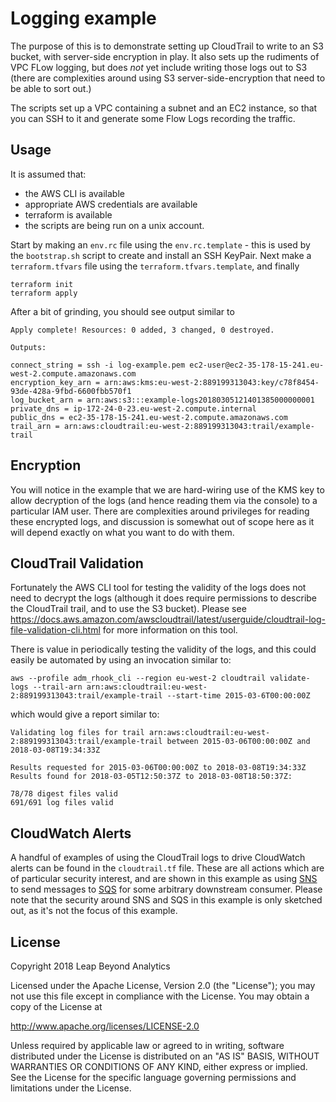 # Logging example

The purpose of this is to demonstrate setting up CloudTrail to write to an S3 bucket, with server-side encryption in play.
It also sets up the rudiments of VPC FLow logging, but does _not_ yet include writing those logs out to S3 (there are complexities around
  using S3 server-side-encryption that need to be able to sort out.)

The scripts set up a VPC containing a subnet and an EC2 instance, so that you can SSH to it and generate some Flow Logs recording the traffic.

## Usage
It is assumed that:
 - the AWS CLI is available
 - appropriate AWS credentials are available
 - terraform is available
 - the scripts are being run on a unix account.

Start by making an `env.rc` file using the `env.rc.template` - this is used by the `bootstrap.sh` script to create and install an SSH KeyPair.
Next make a `terraform.tfvars` file using the `terraform.tfvars.template`, and finally

```
terraform init
terraform apply
```

After a bit of grinding, you should see output similar to

```
Apply complete! Resources: 0 added, 3 changed, 0 destroyed.

Outputs:

connect_string = ssh -i log-example.pem ec2-user@ec2-35-178-15-241.eu-west-2.compute.amazonaws.com
encryption_key_arn = arn:aws:kms:eu-west-2:889199313043:key/c78f8454-93de-428a-9fbd-6600fbb570f1
log_bucket_arn = arn:aws:s3:::example-logs20180305121401385000000001
private_dns = ip-172-24-0-23.eu-west-2.compute.internal
public_dns = ec2-35-178-15-241.eu-west-2.compute.amazonaws.com
trail_arn = arn:aws:cloudtrail:eu-west-2:889199313043:trail/example-trail
```

## Encryption
You will notice in the example that we are hard-wiring use of the KMS key to allow decryption of the logs (and hence reading them via the console)
to a particular IAM user. There are complexities around privileges for reading these encrypted logs, and discussion is somewhat out of scope here
as it will depend exactly on what you want to do with them.

## CloudTrail Validation
Fortunately the AWS CLI tool for testing the validity of the logs does not need to decrypt the logs (although it does require permissions to describe the CloudTrail trail, and to use the S3 bucket). Please see https://docs.aws.amazon.com/awscloudtrail/latest/userguide/cloudtrail-log-file-validation-cli.html for more information on this tool.

There is value in periodically testing the validity of the logs, and this could easily be automated by using an invocation similar to:

```
aws --profile adm_rhook_cli --region eu-west-2 cloudtrail validate-logs --trail-arn arn:aws:cloudtrail:eu-west-2:889199313043:trail/example-trail --start-time 2015-03-6T00:00:00Z
```

which would give a report similar to:

```
Validating log files for trail arn:aws:cloudtrail:eu-west-2:889199313043:trail/example-trail between 2015-03-06T00:00:00Z and 2018-03-08T19:34:33Z

Results requested for 2015-03-06T00:00:00Z to 2018-03-08T19:34:33Z
Results found for 2018-03-05T12:50:37Z to 2018-03-08T18:50:37Z:

78/78 digest files valid
691/691 log files valid
```

## CloudWatch Alerts
A handful of examples of using the CloudTrail logs to drive CloudWatch alerts can be found in the `cloudtrail.tf` file. These are all actions
which are of particular security interest, and are shown in this example as using [SNS](https://aws.amazon.com/sns/) to send messages to [SQS](https://aws.amazon.com/sqs/) for some arbitrary downstream consumer. Please note that the security around SNS and SQS in this example is only sketched out, as it's not the focus of this example.

## License
Copyright 2018 Leap Beyond Analytics

Licensed under the Apache License, Version 2.0 (the "License");
you may not use this file except in compliance with the License.
You may obtain a copy of the License at

   http://www.apache.org/licenses/LICENSE-2.0

Unless required by applicable law or agreed to in writing, software
distributed under the License is distributed on an "AS IS" BASIS,
WITHOUT WARRANTIES OR CONDITIONS OF ANY KIND, either express or implied.
See the License for the specific language governing permissions and
limitations under the License.
